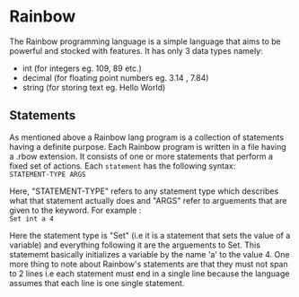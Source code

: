 # Rainbow 
The Rainbow programming language is a simple language that aims
to be powerful and stocked with features. It has only 3 data types
namely:
- int (for integers eg. 109, 89 etc.)
- decimal (for floating point numbers eg. 3.14 , 7.84) 
- string (for storing text eg. Hello World)

## Statements 
As mentioned above a Rainbow lang program is a collection of statements having a definite purpose. Each Rainbow program is written in a file having a .rbow extension. It consists of one or more statements that perform a fixed set of actions.
Each `statement` has the following syntax: \
``
STATEMENT-TYPE ARGS
``

Here, "STATEMENT-TYPE" refers to any statement type which describes what that statement actually does and "ARGS" refer to arguements that are given to the keyword. For example :\
``
Set int a 4
``

Here the statement type is "Set" (i.e it is a statement that sets the value of a variable) and everything following it are the arguements
to Set. This statememt basically initializes a variable by the name 'a' to the value 4. One more thing to note about Rainbow's statements are that they must not span to 2 lines i.e each statement must end in a single line because the language assumes that each line is one single statement.

